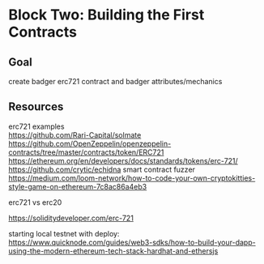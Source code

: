 # Block Two: Building the First Contracts

## Goal
create badger erc721 contract and badger attributes/mechanics


## Resources

erc721 examples  
https://github.com/Rari-Capital/solmate  
https://github.com/OpenZeppelin/openzeppelin-contracts/tree/master/contracts/token/ERC721  
https://ethereum.org/en/developers/docs/standards/tokens/erc-721/  
https://github.com/crytic/echidna smart contract fuzzer
https://medium.com/loom-network/how-to-code-your-own-cryptokitties-style-game-on-ethereum-7c8ac86a4eb3

erc721 vs erc20 

https://soliditydeveloper.com/erc-721

starting local testnet with deploy: https://www.quicknode.com/guides/web3-sdks/how-to-build-your-dapp-using-the-modern-ethereum-tech-stack-hardhat-and-ethersjs


